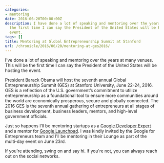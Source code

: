 ```yaml
---
categories:
- mentoring
date: 2016-06-20T00:00:00Z
description: I have done a lot of speaking and mentoring over the years but this is
  the first time I can say the President of the United States will be hosting the
  event.
tags: []
title: Mentoring at Global Entrepreneurship Summit at Stanford
url: /chronicle/2016/06/20/mentoring-at-ges2016/
---
```


I've done a lot of speaking and mentoring over the years at many venues. This will be the first time I can say the President of the United States will be hosting the event.

President Barack Obama will host the seventh annual Global Entrepreneurship Summit (GES) at Stanford University, June 22-24, 2016. GES is a reflection of the U.S. government’s commitment to utilize entrepreneurship as a foundational tool to ensure more communities around the world are economically prosperous, secure and globally connected. The 2016 GES is the seventh annual gathering of entrepreneurs at all stages of business development, business leaders, mentors, and high-level government officials.

Just so happens I'll be mentoring startups as a <a href="https://developers.google.com/experts/people/justin-ribeiro">Google Developer Expert</a> and a mentor for <a href="https://developers.google.com/startups/">Google Launchpad</a>. I was kindly invited by the Google for Entrepreneurs team and I'll be mentoring in their Lounge as part of the multi-day event on June 23rd.

If you're attending, swing on and say hi. If you're not, you can always reach out on the social networks.